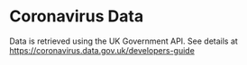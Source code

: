 # Coronavirus Data

Data is retrieved using the UK Government API. See details at 
https://coronavirus.data.gov.uk/developers-guide
